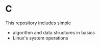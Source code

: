 # C

This repository includes simple 
  - algorithm and data structures in basics
  - Linux's system operations


